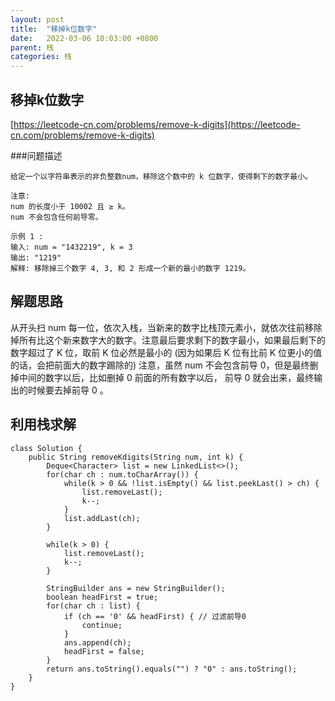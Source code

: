 ```yaml
---
layout: post
title:  "移掉k位数字"
date:   2022-03-06 10:03:00 +0800
parent: 栈
categories: 栈
---
```

## 移掉k位数字
[https://leetcode-cn.com/problems/remove-k-digits](https://leetcode-cn.com/problems/remove-k-digits)

###问题描述
```
给定一个以字符串表示的非负整数num，移除这个数中的 k 位数字，使得剩下的数字最小。

注意:
num 的长度小于 10002 且 ≥ k。
num 不会包含任何前导零。

示例 1 :
输入: num = "1432219", k = 3
输出: "1219"
解释: 移除掉三个数字 4, 3, 和 2 形成一个新的最小的数字 1219。
```
## 解题思路
从开头扫 num 每一位，依次入栈，当新来的数字比栈顶元素小，就依次往前移除掉所有比这个新来数字大的数字。注意最后要求剩下的数字最小，如果最后剩下的数字超过了 K 位，取前 K 位必然是最小的 (因为如果后 K 位有比前 K 位更小的值的话，会把前面大的数字踢除的)
注意，虽然 num 不会包含前导 0，但是最终删掉中间的数字以后，比如删掉 0 前面的所有数字以后， 前导 0 就会出来，最终输出的时候要去掉前导 0 。

## 利用栈求解
```
class Solution {
    public String removeKdigits(String num, int k) {
        Deque<Character> list = new LinkedList<>();
        for(char ch : num.toCharArray()) {
            while(k > 0 && !list.isEmpty() && list.peekLast() > ch) {
                list.removeLast();
                k--;
            }
            list.addLast(ch);
        }

        while(k > 0) {
            list.removeLast();
            k--;
        }

        StringBuilder ans = new StringBuilder();
        boolean headFirst = true;
        for(char ch : list) {
            if (ch == '0' && headFirst) { // 过滤前导0
                continue;
            }
            ans.append(ch);
            headFirst = false;
        }
        return ans.toString().equals("") ? "0" : ans.toString();
    }
}
```